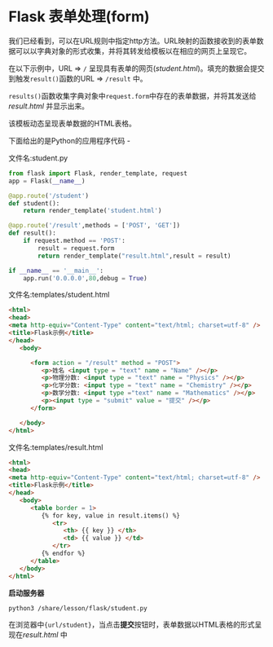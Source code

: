 # Flask 表单处理(form)

我们已经看到，可以在URL规则中指定http方法。URL映射的函数接收到的表单数据可以以字典对象的形式收集，并将其转发给模板以在相应的网页上呈现它。

在以下示例中，URL => `/` 呈现具有表单的网页(*student.html*)。填充的数据会提交到触发`result()`函数的URL => `/result` 中。

`results()`函数收集字典对象中`request.form`中存在的表单数据，并将其发送给*result.html* 并显示出来。

该模板动态呈现表单数据的HTML表格。

下面给出的是Python的应用程序代码 -

文件名:student.py

```python
from flask import Flask, render_template, request
app = Flask(__name__)

@app.route('/student')
def student():
    return render_template('student.html')

@app.route('/result',methods = ['POST', 'GET'])
def result():
    if request.method == 'POST':
        result = request.form
        return render_template("result.html",result = result)

if __name__ == '__main__':
    app.run('0.0.0.0',80,debug = True)
```

文件名:templates/student.html

```html
<html>
<head>
<meta http-equiv="Content-Type" content="text/html; charset=utf-8" />
<title>Flask示例</title>
</head>
   <body>

      <form action = "/result" method = "POST">
         <p>姓名 <input type = "text" name = "Name" /></p>
         <p>物理分数: <input type = "text" name = "Physics" /></p>
         <p>化学分数: <input type = "text" name = "Chemistry" /></p>
         <p>数学分数: <input type ="text" name = "Mathematics" /></p>
         <p><input type = "submit" value = "提交" /></p>
      </form>

   </body>
</html>
```

文件名:templates/result.html

```html
<html>
<head>
<meta http-equiv="Content-Type" content="text/html; charset=utf-8" />
<title>Flask示例</title>
</head>
   <body>
      <table border = 1>
         {% for key, value in result.items() %}
            <tr>
               <th> {{ key }} </th>
               <td> {{ value }} </td>
            </tr>
         {% endfor %}
      </table>
   </body>
</html>
```

**启动服务器**

```bash
python3 /share/lesson/flask/student.py
```

在浏览器中`{url/student}`，当点击**提交**按钮时，表单数据以HTML表格的形式呈现在*result.html* 中

